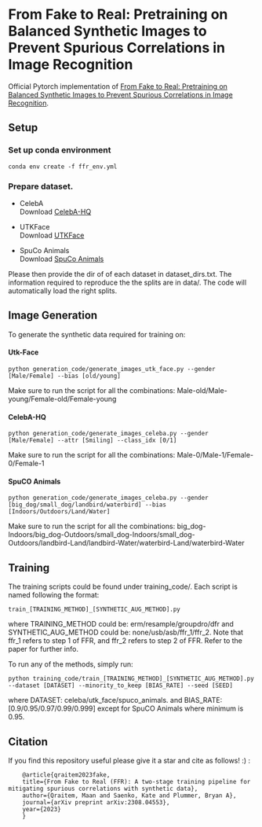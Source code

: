 # From Fake to Real: Pretraining on Balanced Synthetic Images to Prevent Spurious Correlations in Image Recognition

Official Pytorch implementation of [From Fake to Real: Pretraining on Balanced Synthetic Images to Prevent Spurious Correlations in Image Recognition](https://arxiv.org/abs/2308.04553). 

## Setup

### Set up conda environment  
```
conda env create -f ffr_env.yml
```

### Prepare dataset.

- CelebA  
Download [CelebA-HQ](https://github.com/switchablenorms/CelebAMask-HQ) 

- UTKFace  
Download [UTKFace](https://susanqq.github.io/UTKFace/) 

- SpuCo Animals  
Download [SpuCo Animals](https://github.com/BigML-CS-UCLA/SpuCo) 

Please then provide the dir of of each dataset in dataset_dirs.txt. The information required to reproduce the the splits are in data/. The code will automatically load the right splits. 

## Image Generation

To generate the synthetic data required for training on:

#### Utk-Face

```
python generation_code/generate_images_utk_face.py --gender [Male/Female] --bias [old/young]
```

Make sure to run the script for all the combinations: Male-old/Male-young/Female-old/Female-young

#### CelebA-HQ

```
python generation_code/generate_images_celeba.py --gender [Male/Female] --attr [Smiling] --class_idx [0/1]
```

Make sure to run the script for all the combinations: Male-0/Male-1/Female-0/Female-1


#### SpuCO Animals 

```
python generation_code/generate_images_celeba.py --gender [big_dog/small_dog/landbird/waterbird] --bias [Indoors/Outdoors/Land/Water]
```

Make sure to run the script for all the combinations: big_dog-Indoors/big_dog-Outdoors/small_dog-Indoors/small_dog-Outdoors/landbird-Land/landbird-Water/waterbird-Land/waterbird-Water


## Training


The training scripts could be found under training_code/. Each script is named following the format: 

```
train_[TRAINING_METHOD]_[SYNTHETIC_AUG_METHOD].py
```

where TRAINING_METHOD could be: erm/resample/groupdro/dfr and SYNTHETIC_AUG_METHOD could be: none/usb/asb/ffr_1/ffr_2. Note that ffr_1 refers to step 1 of FFR, and ffr_2 refers to step 2 of FFR. Refer to the paper for further info. 


To run any of the methods, simply run: 

```
python training_code/train_[TRAINING_METHOD]_[SYNTHETIC_AUG_METHOD].py --dataset [DATASET] --minority_to_keep [BIAS_RATE] --seed [SEED] 
```

where DATASET: celeba/utk_face/spuco_animals. and BIAS_RATE: [0.9/0.95/0.97/0.99/0.999] except for SpuCO Animals where minimum is 0.95. 



## Citation 

If you find this repository useful please give it a star and cite as follows! :) :
```
    @article{qraitem2023fake,
    title={From Fake to Real (FFR): A two-stage training pipeline for mitigating spurious correlations with synthetic data},
    author={Qraitem, Maan and Saenko, Kate and Plummer, Bryan A},
    journal={arXiv preprint arXiv:2308.04553},
    year={2023}
    }
```